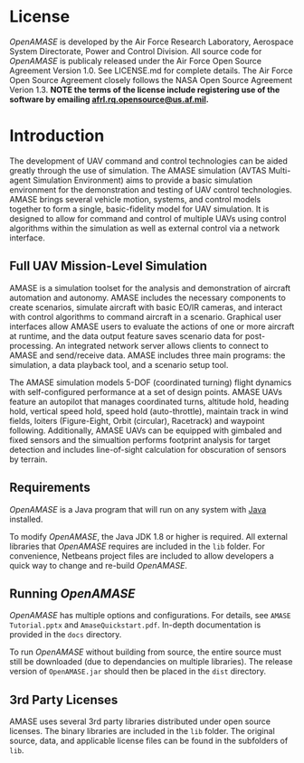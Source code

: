 # License

*OpenAMASE* is developed by the Air Force Research Laboratory, Aerospace System Directorate, Power and Control Division.
All source code for *OpenAMASE* is publicaly released under the Air Force Open Source Agreement
Version 1.0. See LICENSE.md for complete details. The Air Force Open Source Agreement closely follows the NASA Open Source
Agreement Verion 1.3. **NOTE the terms of the license include registering use of the software by emailing <a href="mailto:afrl.rq.opensource@us.af.mil?subject=OpenAMASE Registration&body=Please register me for use of OpenAMASE. Name: ____________">afrl.rq.opensource@us.af.mil</a>.**

# Introduction

The development of UAV command and control technologies can be aided greatly through the use of simulation. The AMASE simulation (AVTAS Multi-agent Simulation Environment) aims to provide a basic simulation environment for the demonstration and testing of UAV control technologies. AMASE brings several vehicle motion, systems, and control models together to form a single, basic-fidelity model for UAV simulation. It is designed to allow for command and control of multiple UAVs using control algorithms within the simulation as well as external control via a network interface.

## Full UAV Mission-Level Simulation
AMASE is a simulation toolset for the analysis and demonstration of aircraft automation and autonomy. AMASE includes the necessary components to create scenarios, simulate aircraft with basic EO/IR cameras, and interact with control algorithms to command aircraft in a scenario. Graphical user interfaces allow AMASE users to evaluate the actions of one or more aircraft at runtime, and the data output feature saves scenario data for post-processing. An integrated network server allows clients to connect to AMASE and send/receive data. AMASE includes three main programs: the simulation, a data playback tool, and a scenario setup tool.

The AMASE simulation models 5-DOF (coordinated turning) flight dynamics with self-configured performance at a set of design points. AMASE UAVs feature an autopilot that manages coordinated turns, altitude hold, heading hold, vertical speed hold, speed hold (auto-throttle), maintain track in wind fields, loiters (Figure-Eight, Orbit (circular), Racetrack) and waypoint following. Additionally, AMASE UAVs can be equipped with gimbaled and fixed sensors and the simualtion performs footprint analysis for target detection and includes line-of-sight calculation for obscuration of sensors by terrain.

## Requirements

*OpenAMASE* is a Java program that will run on any system with [Java][java download] installed.

[java download]: https://java.com/en/download/

To modify *OpenAMASE*, the Java JDK 1.8 or higher is required. All external libraries that *OpenAMASE*
requires are included in the `lib` folder. For convenience, Netbeans project files are included to allow
developers a quick way to change and re-build *OpenAMASE*.

## Running *OpenAMASE*

*OpenAMASE* has multiple options and configurations. For details, see `AMASE Tutorial.pptx` and `AmaseQuickstart.pdf`. In-depth
documentation is provided in the `docs` directory.

To run *OpenAMASE* without building from source, the entire source must still be downloaded (due to dependancies on multiple
libraries). The release version of `OpenAMASE.jar` should then be placed in the `dist` directory.

## 3rd Party Licenses
AMASE uses several 3rd party libraries distributed under open source licenses. The binary libraries are included in the `lib` folder. The original source, data, and applicable license files can be found in the subfolders of `lib`.
